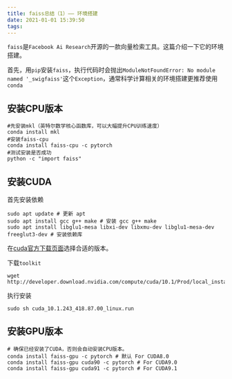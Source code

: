 ```yaml
---
title: faiss总结（1）—— 环境搭建
date: 2021-01-01 15:39:50
tags:
---
```


`faiss`是`Facebook Ai Research`开源的一款向量检索工具。这篇介绍一下它的环境搭建。

<!-- more -->

首先，用`pip`安装`faiss`，执行代码时会抛出`ModuleNotFoundError: No module named '_swigfaiss'`这个`Exception`，通常科学计算相关的环境搭建更推荐使用`conda`


## 安装CPU版本

```
#先安装mkl（英特尔数学核心函数库，可以大幅提升CPU训练速度）
conda install mkl
#安装faiss-cpu
conda install faiss-cpu -c pytorch
#测试安装是否成功
python -c "import faiss"
```


## 安装CUDA

首先安装依赖

```shell
sudo apt update # 更新 apt
sudo apt install gcc g++ make # 安装 gcc g++ make
sudo apt install libglu1-mesa libxi-dev libxmu-dev libglu1-mesa-dev freeglut3-dev # 安装依赖库
```

在[cuda官方下载页面](https://developer.nvidia.com/zh-cn/cuda-toolkit)选择合适的版本。

下载`toolkit`

```shell
wget http://developer.download.nvidia.com/compute/cuda/10.1/Prod/local_installers/cuda_10.1.243_418.87.00_linux.run
```

执行安装

```shell
sudo sh cuda_10.1.243_418.87.00_linux.run
```

## 安装GPU版本

```
# 确保已经安装了CUDA，否则会自动安装CPU版本。
conda install faiss-gpu -c pytorch # 默认 For CUDA8.0
conda install faiss-gpu cuda90 -c pytorch # For CUDA9.0
conda install faiss-gpu cuda91 -c pytorch # For CUDA9.1
```


